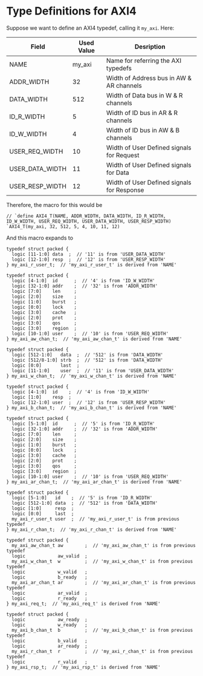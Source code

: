 # Type Definitions for AXI4
Suppose we want to define an AXI4 typedef, calling it `my_axi`. Here:

|Field          |Used Value |Desription
|-              |-          |-
|NAME           |my_axi     |Name for referring the AXI typedefs
|ADDR_WIDTH     |32         |Width of Address bus in AW & AR channels
|DATA_WIDTH     |512        |Width of Data bus in W & R channels
|ID_R_WIDTH     |5          |Width of ID bus in AR & R channels
|ID_W_WIDTH     |4          |Width of ID bus in AW & B channels
|USER_REQ_WIDTH |10         |Width of User Defined signals for Request
|USER_DATA_WIDTH|11         |Width of User Defined signals for Data
|USER_RESP_WIDTH|12         |Width of User Defined signals for Response

Therefore, the macro for this would be
```SV
// `define AXI4_T(NAME, ADDR_WIDTH, DATA_WIDTH, ID_R_WIDTH, ID_W_WIDTH, USER_REQ_WIDTH, USER_DATA_WIDTH, USER_RESP_WIDTH)
`AXI4_T(my_axi, 32, 512, 5, 4, 10, 11, 12)
```
And this macro expands to
```SV
typedef struct packed {
  logic [11-1:0] data  ;  // '11' is from 'USER_DATA_WIDTH'
  logic [12-1:0] resp  ;  // '12' is from 'USER_RESP_WIDTH'
} my_axi_r_user_t;  // 'my_axi_r_user_t' is derived from 'NAME'

typedef struct packed {
  logic [4-1:0]  id      ;  // '4' is from 'ID_W_WIDTH'
  logic [32-1:0] addr    ;  // '32' is from 'ADDR_WIDTH'
  logic [7:0]    len     ;
  logic [2:0]    size    ;
  logic [1:0]    burst   ;
  logic [0:0]    lock    ;
  logic [3:0]    cache   ;
  logic [2:0]    prot    ;
  logic [3:0]    qos     ;
  logic [3:0]    region  ;
  logic [10-1:0] user    ;  // '10' is from 'USER_REQ_WIDTH'
} my_axi_aw_chan_t;  // 'my_axi_aw_chan_t' is derived from 'NAME'

typedef struct packed {
  logic [512-1:0]   data  ;  // '512' is from 'DATA_WIDTH'
  logic [512/8-1:0] strb  ;  // '512' is from 'DATA_WIDTH'
  logic [0:0]       last  ;
  logic [11-1:0]    user  ;  // '11' is from 'USER_DATA_WIDTH'
} my_axi_w_chan_t;  // 'my_axi_w_chan_t' is derived from 'NAME'

typedef struct packed {
  logic [4-1:0]  id    ;  // '4' is from 'ID_W_WIDTH'
  logic [1:0]    resp  ;
  logic [12-1:0] user  ;  // '12' is from 'USER_RESP_WIDTH'
} my_axi_b_chan_t;  // 'my_axi_b_chan_t' is derived from 'NAME'

typedef struct packed {
  logic [5-1:0]  id      ;  // '5' is from 'ID_R_WIDTH'
  logic [32-1:0] addr    ;  // '32' is from 'ADDR_WIDTH'
  logic [7:0]    len     ;
  logic [2:0]    size    ;
  logic [1:0]    burst   ;
  logic [0:0]    lock    ;
  logic [3:0]    cache   ;
  logic [2:0]    prot    ;
  logic [3:0]    qos     ;
  logic [3:0]    region  ;
  logic [10-1:0] user    ;  // '10' is from 'USER_REQ_WIDTH'
} my_axi_ar_chan_t;  // 'my_axi_ar_chan_t' is derived from 'NAME'

typedef struct packed {
  logic [5-1:0]   id    ;  // '5' is from 'ID_R_WIDTH'
  logic [512-1:0] data  ;  // '512' is from 'DATA_WIDTH'
  logic [1:0]     resp  ;
  logic [0:0]     last  ;
  my_axi_r_user_t user  ;  // 'my_axi_r_user_t' is from previous typedef
} my_axi_r_chan_t;  // 'my_axi_r_chan_t' is derived from 'NAME'

typedef struct packed {
  my_axi_aw_chan_t aw        ;  // 'my_axi_aw_chan_t' is from previous typedef
  logic            aw_valid  ;
  my_axi_w_chan_t  w         ;  // 'my_axi_w_chan_t' is from previous typedef
  logic            w_valid   ;
  logic            b_ready   ;
  my_axi_ar_chan_t ar        ;  // 'my_axi_ar_chan_t' is from previous typedef
  logic            ar_valid  ;
  logic            r_ready   ;
} my_axi_req_t;  // 'my_axi_req_t' is derived from 'NAME'

typedef struct packed {
  logic            aw_ready  ;
  logic            w_ready   ;
  my_axi_b_chan_t  b         ;  // 'my_axi_b_chan_t' is from previous typedef
  logic            b_valid   ;
  logic            ar_ready  ;
  my_axi_r_chan_t  r         ;  // 'my_axi_r_chan_t' is from previous typedef
  logic            r_valid   ;
} my_axi_rsp_t;  // 'my_axi_rsp_t' is derived from 'NAME'
```
